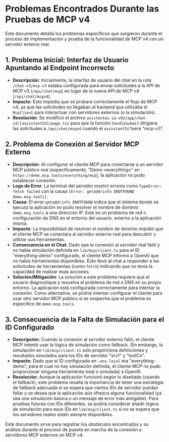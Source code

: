 # Problemas Encontrados Durante las Pruebas de MCP v4

Este documento detalla los problemas específicos que surgieron durante el proceso de implementación y prueba de la funcionalidad de MCP v4 con un servidor externo real.

## 1. Problema Inicial: Interfaz de Usuario Apuntando al Endpoint Incorrecto

- **Descripción**: Inicialmente, la interfaz de usuario del chat en la ruta `/chat-v3/mcp-v3` estaba configurada para enviar solicitudes a la API de MCP v3 (`/api/chat/mcp`) en lugar de la nueva API de MCP v4 (`/api/chat/mcpv4`).
- **Impacto**: Esto impedía que se probara correctamente el flujo de MCP v4, ya que las solicitudes no llegaban al backend que utilizaba el `McpClient` para interactuar con servidores externos (o la simulación).
- **Resolución**: Se modificó el archivo `asistentes-ia-v02/app/chat-v3/[assistantId]/page.tsx` para que la función `handleSubmit` dirigiera las solicitudes a `/api/chat/mcpv4` cuando el `assistantId` fuera "mcp-v3".

## 2. Problema de Conexión al Servidor MCP Externo

- **Descripción**: Al configurar el cliente MCP para conectarse a un servidor MCP público real (específicamente, "Demo «everything»" en `https://demo.mcp.tools/everything/mcp`), la aplicación no pudo establecer conexión.
- **Logs de Error**: La terminal del servidor mostró errores como `TypeError: fetch failed` con la causa `[Error: getaddrinfo ENOTFOUND demo.mcp.tools]`.
- **Causa**: El error `getaddrinfo ENOTFOUND` indica que el sistema donde se ejecuta la aplicación no pudo resolver el nombre de dominio `demo.mcp.tools` a una dirección IP. Este es un problema de red o configuración de DNS en el entorno del usuario, externo a la aplicación misma.
- **Impacto**: La imposibilidad de resolver el nombre de dominio impidió que el cliente MCP se conectara al servidor externo real para descubrir y utilizar sus herramientas.
- **Consecuencia en el Chat**: Dado que la conexión al servidor real falló y no había simulación definida en `lib/mcp/client.ts` para el ID "everything-demo" configurado, el cliente MCP informó a OpenAI que no había herramientas disponibles. Esto llevó al chat a responder a las solicitudes de herramientas (como `fetch`) indicando que no tenía la capacidad de realizar esas acciones.
- **Solución/Mitigación**: La solución a este problema requiere que el usuario diagnostique y resuelva el problema de red o DNS en su propio entorno. La aplicación está configurada correctamente para intentar la conexión. Como alternativa, se podría intentar configurar el cliente para usar otro servidor MCP público si se sospecha que el problema es específico de `demo.mcp.tools`.

## 3. Consecuencia de la Falta de Simulación para el ID Configurado

- **Descripción**: Cuando la conexión al servidor externo falló, el cliente MCP intentó usar la lógica de simulación como fallback. Sin embargo, la simulación en `lib/mcp/client.ts` solo proporciona definiciones y resultados simulados para los IDs de servidor "srv1" y "toolCo".
- **Impacto**: Dado que el ID configurado en `.env.local` era "everything-demo", para el cual no hay simulación definida, el cliente MCP no pudo proporcionar ninguna herramienta (real o simulada) a OpenAI.
- **Resolución**: Aunque la aplicación funcionó según lo diseñado (usando el fallback), este problema resalta la importancia de tener una estrategia de fallback adecuada si se espera que ciertos IDs de servidor puedan fallar y se desea que la aplicación aún ofrezca alguna funcionalidad (ya sea una simulación básica o un mensaje de error más amigable). Para pruebas futuras con IDs diferentes, se podría considerar añadir lógica de simulación para esos IDs en `lib/mcp/client.ts` si no se espera que los servidores reales estén siempre disponibles.

Este documento sirve para registrar los obstáculos encontrados y su análisis durante el proceso de puesta en marcha de la conexión a servidores MCP externos en MCP v4.